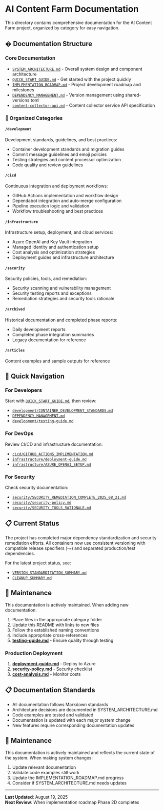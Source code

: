 # AI Content Farm Documentation

This directory contains comprehensive documentation for the AI Content Farm project, organized by category for easy navigation.

## � Documentation Structure

### Core Documentation
- [`SYSTEM_ARCHITECTURE.md`](SYSTEM_ARCHITECTURE.md) - Overall system design and component architecture
- [`QUICK_START_GUIDE.md`](QUICK_START_GUIDE.md) - Get started with the project quickly
- [`IMPLEMENTATION_ROADMAP.md`](IMPLEMENTATION_ROADMAP.md) - Project development roadmap and milestones
- [`DEPENDENCY_MANAGEMENT.md`](DEPENDENCY_MANAGEMENT.md) - Version management using shared-versions.toml
- [`content-collector-api.md`](content-collector-api.md) - Content collector service API specification

### 📂 Organized Categories

#### `/development`
Development standards, guidelines, and best practices:
- Container development standards and migration guides
- Commit message guidelines and emoji policies
- Testing strategies and content processor optimization
- Code quality and review guidelines

#### `/cicd`
Continuous integration and deployment workflows:
- GitHub Actions implementation and workflow design
- Dependabot integration and auto-merge configuration
- Pipeline execution logic and validation
- Workflow troubleshooting and best practices

#### `/infrastructure`
Infrastructure setup, deployment, and cloud services:
- Azure OpenAI and Key Vault integration
- Managed identity and authentication setup
- Cost analysis and optimization strategies
- Deployment guides and infrastructure architecture

#### `/security`
Security policies, tools, and remediation:
- Security scanning and vulnerability management
- Security testing reports and exceptions
- Remediation strategies and security tools rationale

#### `/archived`
Historical documentation and completed phase reports:
- Daily development reports
- Completed phase integration summaries
- Legacy documentation for reference

#### `/articles`
Content examples and sample outputs for reference

## 🚀 Quick Navigation

### For Developers
Start with [`QUICK_START_GUIDE.md`](QUICK_START_GUIDE.md), then review:
- [`development/CONTAINER_DEVELOPMENT_STANDARDS.md`](development/CONTAINER_DEVELOPMENT_STANDARDS.md)
- [`DEPENDENCY_MANAGEMENT.md`](DEPENDENCY_MANAGEMENT.md)
- [`development/testing-guide.md`](development/testing-guide.md)

### For DevOps
Review CI/CD and infrastructure documentation:
- [`cicd/GITHUB_ACTIONS_IMPLEMENTATION.md`](cicd/GITHUB_ACTIONS_IMPLEMENTATION.md)
- [`infrastructure/deployment-guide.md`](infrastructure/deployment-guide.md)
- [`infrastructure/AZURE_OPENAI_SETUP.md`](infrastructure/AZURE_OPENAI_SETUP.md)

### For Security
Check security documentation:
- [`security/SECURITY_REMEDIATION_COMPLETE_2025_08_21.md`](security/SECURITY_REMEDIATION_COMPLETE_2025_08_21.md)
- [`security/security-policy.md`](security/security-policy.md)
- [`security/SECURITY_TOOLS_RATIONALE.md`](security/SECURITY_TOOLS_RATIONALE.md)

## 📋 Current Status

The project has completed major dependency standardization and security remediation efforts. All containers now use consistent versioning with compatible release specifiers (`~=`) and separated production/test dependencies.

For the latest project status, see:
- [`VERSION_STANDARDIZATION_SUMMARY.md`](VERSION_STANDARDIZATION_SUMMARY.md)
- [`CLEANUP_SUMMARY.md`](CLEANUP_SUMMARY.md)

## 🔧 Maintenance

This documentation is actively maintained. When adding new documentation:
1. Place files in the appropriate category folder
2. Update this README with links to new files
3. Follow the established naming conventions
4. Include appropriate cross-references
3. **[testing-guide.md](testing-guide.md)** - Ensure quality through testing

### Production Deployment
1. **[deployment-guide.md](deployment-guide.md)** - Deploy to Azure
2. **[security-policy.md](security-policy.md)** - Security checklist
3. **[cost-analysis.md](cost-analysis.md)** - Monitor costs

## 📋 Documentation Standards

- All documentation follows Markdown standards
- Architecture decisions are documented in SYSTEM_ARCHITECTURE.md
- Code examples are tested and validated  
- Documentation is updated with each major system change
- New features require corresponding documentation updates

## 🔄 Maintenance

This documentation is actively maintained and reflects the current state of the system. When making system changes:

1. Update relevant documentation
2. Validate code examples still work
3. Update the IMPLEMENTATION_ROADMAP.md progress
4. Consider if SYSTEM_ARCHITECTURE.md needs updates

---
**Last Updated**: August 19, 2025  
**Next Review**: When implementation roadmap Phase 2D completes
